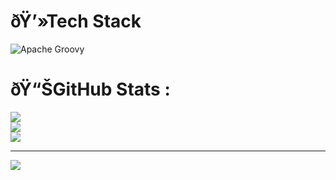 
# ðŸ’»Tech Stack
![Apache Groovy](https://img.shields.io/badge/Apache%20Groovy-4298B8.svg?style=for-the-badge&logo=Apache+Groovy&logoColor=white)
# ðŸ“ŠGitHub Stats :
![](https://github-readme-stats.vercel.app/api?username=mfauzirh&theme=radical&hide_border=false&include_all_commits=false&count_private=false)<br/>
![](https://github-readme-streak-stats.herokuapp.com/?user=mfauzirh&theme=radical&hide_border=false)<br/>
![](https://github-readme-stats.vercel.app/api/top-langs/?username=mfauzirh&theme=radical&hide_border=false&include_all_commits=false&count_private=false&layout=compact)

---
[![](https://visitcount.itsvg.in/api?id=mfauzirh&icon=0&color=0)](https://visitcount.itsvg.in)
